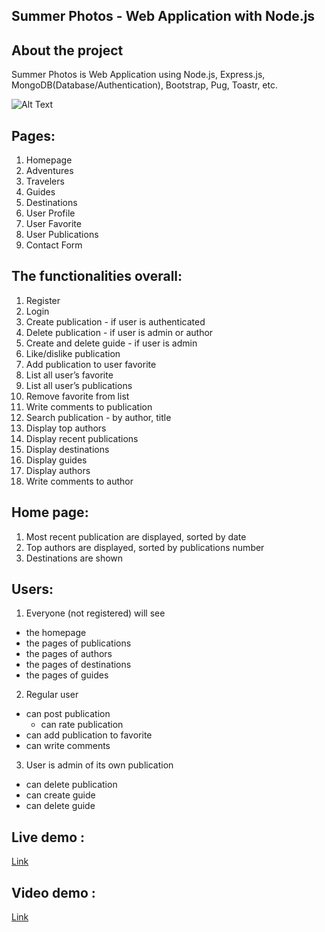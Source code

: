 ## Summer Photos - Web Application with Node.js

## About the project

Summer Photos is Web Application using Node.js, Express.js, MongoDB(Database/Authentication), Bootstrap, Pug, Toastr, etc.

![Alt Text](https://github.com/LoraMS/Node.js-Express.js/blob/master/SummerPhotos/public/images/video-to-gif(2).gif)

## Pages:

1.	Homepage
2.	Adventures
3.	Travelers
4.	Guides
5.	Destinations
6.	User Profile
7.	User Favorite
8.	User Publications
9.  Contact Form 

## The functionalities overall:

1.	Register
2.	Login	
3.	Create publication - if user is  authenticated
4.	Delete publication - if user is admin or author
5.  Create and delete guide - if user is  admin
6.	Like/dislike publication
7.	Add publication to user favorite
8.	List all user’s  favorite
9.  List all user’s publications
9.	Remove favorite from list
10.	Write comments to publication
11.	Search publication - by author, title
12.	Display top authors
13.	Display recent publications
14.	Display destinations
15.	Display guides
16.	Display authors
17.	Write comments to author

## Home page: 

1.	Most recent publication are displayed, sorted by date
2.	Top authors are displayed, sorted by publications number
3.	Destinations are shown

## Users: 

1.	Everyone (not registered) will see
  -	the homepage
  -	the pages of publications
  -	the pages of authors
  - the pages of destinations
  -	the pages of guides
2.	Regular user
  -	can post publication
	- can rate publication
  - can add publication to favorite
  -	can write comments
3.	User is admin of its own publication
  - can delete publication
  - can create guide
  - can delete guide
  

## Live demo :

[Link](https://summer-photos-89811.herokuapp.com/)

## Video demo :

[Link](https://github.com/LoraMS/Node.js-Express.js/tree/master/SummerPhotos)


